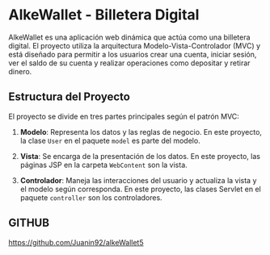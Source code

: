 # AlkeWallet - Billetera Digital

AlkeWallet es una aplicación web dinámica que actúa como una billetera digital. El proyecto utiliza la arquitectura Modelo-Vista-Controlador (MVC) y está diseñado para permitir a los usuarios crear una cuenta, iniciar sesión, ver el saldo de su cuenta y realizar operaciones como depositar y retirar dinero.

## Estructura del Proyecto

El proyecto se divide en tres partes principales según el patrón MVC:

1. **Modelo**: Representa los datos y las reglas de negocio. En este proyecto, la clase `User` en el paquete `model` es parte del modelo.

2. **Vista**: Se encarga de la presentación de los datos. En este proyecto, las páginas JSP en la carpeta `WebContent` son la vista.

3. **Controlador**: Maneja las interacciones del usuario y actualiza la vista y el modelo según corresponda. En este proyecto, las clases Servlet en el paquete `controller` son los controladores.

## GITHUB
https://github.com/Juanin92/alkeWallet5


